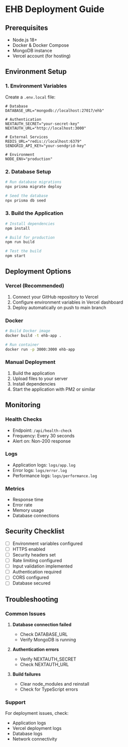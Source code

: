 # EHB Deployment Guide

## Prerequisites

- Node.js 18+
- Docker & Docker Compose
- MongoDB instance
- Vercel account (for hosting)

## Environment Setup

### 1. Environment Variables

Create a `.env.local` file:

```env
# Database
DATABASE_URL="mongodb://localhost:27017/ehb"

# Authentication
NEXTAUTH_SECRET="your-secret-key"
NEXTAUTH_URL="http://localhost:3000"

# External Services
REDIS_URL="redis://localhost:6379"
SENDGRID_API_KEY="your-sendgrid-key"

# Environment
NODE_ENV="production"
```

### 2. Database Setup

```bash
# Run database migrations
npx prisma migrate deploy

# Seed the database
npx prisma db seed
```

### 3. Build the Application

```bash
# Install dependencies
npm install

# Build for production
npm run build

# Test the build
npm start
```

## Deployment Options

### Vercel (Recommended)

1. Connect your GitHub repository to Vercel
2. Configure environment variables in Vercel dashboard
3. Deploy automatically on push to main branch

### Docker

```bash
# Build Docker image
docker build -t ehb-app .

# Run container
docker run -p 3000:3000 ehb-app
```

### Manual Deployment

1. Build the application
2. Upload files to your server
3. Install dependencies
4. Start the application with PM2 or similar

## Monitoring

### Health Checks

- Endpoint: `/api/health-check`
- Frequency: Every 30 seconds
- Alert on: Non-200 response

### Logs

- Application logs: `logs/app.log`
- Error logs: `logs/error.log`
- Performance logs: `logs/performance.log`

### Metrics

- Response time
- Error rate
- Memory usage
- Database connections

## Security Checklist

- [ ] Environment variables configured
- [ ] HTTPS enabled
- [ ] Security headers set
- [ ] Rate limiting configured
- [ ] Input validation implemented
- [ ] Authentication required
- [ ] CORS configured
- [ ] Database secured

## Troubleshooting

### Common Issues

1. **Database connection failed**
   - Check DATABASE_URL
   - Verify MongoDB is running

2. **Authentication errors**
   - Verify NEXTAUTH_SECRET
   - Check NEXTAUTH_URL

3. **Build failures**
   - Clear node_modules and reinstall
   - Check for TypeScript errors

### Support

For deployment issues, check:

- Application logs
- Vercel deployment logs
- Database logs
- Network connectivity
